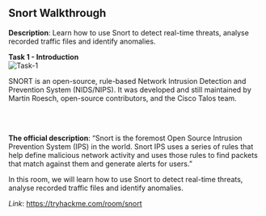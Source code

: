 ## Snort Walkthrough
**Description**: Learn how to use Snort to detect real-time threats, analyse recorded traffic files and identify anomalies.

 **Task 1 - Introduction** <br>
![Task-1](https://tryhackme-images.s3.amazonaws.com/user-uploads/6131132af49360005df01ae3/room-content/60826e7b180c71b4778e555d9dc6a9da.png)

SNORT is an open-source, rule-based Network Intrusion Detection and Prevention System (NIDS/NIPS). It was developed and still maintained by Martin Roesch, open-source contributors, and the Cisco Talos team.

<br>
<br>

**The official description**: “Snort is the foremost Open Source Intrusion Prevention System (IPS) in the world. Snort IPS uses a series of rules that help define malicious network activity and uses those rules to find packets that match against them and generate alerts for users.”

In this room, we will learn how to use Snort to detect real-time threats, analyse recorded traffic files and identify anomalies.

*Link*: https://tryhackme.com/room/snort
